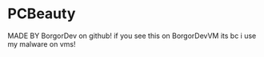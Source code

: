 # PCBeauty
MADE BY BorgorDev on github! if you see this on BorgorDevVM its bc i use my malware on vms!
